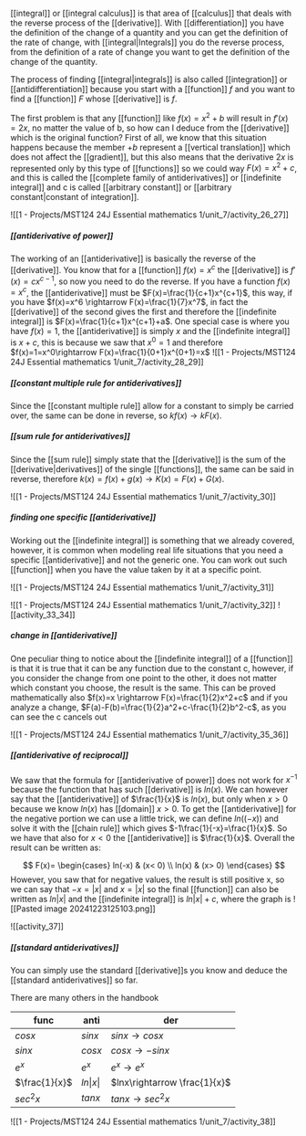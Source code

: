 [[integral]] or [[integral calculus]] is that area of [[calculus]] that deals with the reverse process of the [[derivative]].
With [[differentiation]] you have the definition of the change of a quantity and you can get the definition of the rate of change, with [[integral|Integrals]] you do the reverse process, from the definition of a rate of change you want to get the definition of the change of the quantity.

The process of finding [[integral|integrals]] is also called [[integration]] or [[antidifferentiation]] because you start with a [[function]] $f$ and you want to find a [[function]] $F$ whose [[derivative]] is $f$.

The first problem is that any [[function]] like $f(x)=x^2+b$ will result in $f'(x)=2x$, no matter the value of b, so how can I deduce from the [[derivative]] which is the original function? First of all, we know that this situation happens because the member $+b$ represent a [[vertical translation]] which does not affect the [[gradient]], but this also means that the derivative $2x$ is represented only by this type of [[functions]] so we could way $F(x)=x^2+c$, and this is called the [[complete family of antiderivatives]] or [[indefinite integral]] and c is called [[arbitrary constant]] or [[arbitrary constant|constant of integration]].

![[1 - Projects/MST124 24J Essential mathematics 1/unit_7/activity_26_27]]

##### [[antiderivative of power]]

The working of an [[antiderivative]] is basically the reverse of the [[derivative]]. You know that for a [[function]] $f(x)=x^c$ the [[derivative]] is $f'(x)=cx^{c-1}$, so now you need to do the reverse.
If you have a function $f(x)= x^c$, the [[antiderivative]] must be $F(x)=\frac{1}{c+1}x^{c+1}$, this way, if you have $f(x)=x^6 \rightarrow F(x)=\frac{1}{7}x^7$, in fact the [[derivative]] of the second gives the first and therefore the [[indefinite integral]] is $F(x)=\frac{1}{c+1}x^{c+1}+a$.
One special case is where you have $f(x)=1$, the [[antiderivative]] is simply $x$ and the [[indefinite integral]] is $x+c$, this is because we saw that $x^0=1$ and therefore $f(x)=1=x^0\rightarrow F(x)=\frac{1}{0+1}x^{0+1}=x$
![[1 - Projects/MST124 24J Essential mathematics 1/unit_7/activity_28_29]]

##### [[constant multiple rule for antiderivatives]]

Since the [[constant multiple rule]] allow for a constant to simply be carried over, the same can be done in reverse, so $kf(x) \rightarrow kF(x)$.

##### [[sum rule for antiderivatives]]

Since the [[sum rule]] simply state that the [[derivative]] is the sum of the [[derivative|derivatives]] of the single [[functions]], the same can be said in reverse, therefore $k(x)= f(x)+g(x)\rightarrow K(x)=F(x)+G(x)$.

![[1 - Projects/MST124 24J Essential mathematics 1/unit_7/activity_30]]

##### finding one specific [[antiderivative]]

Working out the [[indefinite integral]] is something that we already covered, however, it is common when modeling real life situations that you need a specific [[antiderivative]] and not the generic one.
You can work out such [[function]] when you have the value taken by it at a specific point.

![[1 - Projects/MST124 24J Essential mathematics 1/unit_7/activity_31]]

![[1 - Projects/MST124 24J Essential mathematics 1/unit_7/activity_32]]
![[activity_33_34]]

##### change in [[antiderivative]]

One peculiar thing to notice about the [[indefinite integral]] of a [[function]] is that it is true that it can be any function due to the constant c, however, if you consider the change from one point to the other, it does not matter which constant you choose, the result is the same.
This can be proved mathematically also $f(x)=x \rightarrow F(x)=\frac{1}{2}x^2+c$ and if you analyze a change, $F(a)-F(b)=\frac{1}{2}a^2+c-\frac{1}{2}b^2-c$, as you can see the c cancels out 


![[1 - Projects/MST124 24J Essential mathematics 1/unit_7/activity_35_36]]

##### [[antiderivative of reciprocal]]

We saw that the formula for [[antiderivative of power]] does not work for $x^{-1}$ because the function that has such [[derivative]] is $ln(x)$.
We can however say that the [[antiderivative]] of $\frac{1}{x}$ is $ln(x)$, but only when $x>0$ because we know $ln(x)$ has [[domain]] $x>0$.
To get the [[antiderivative]] for the negative portion we can use a little trick, we can define $ln((-x))$ and solve it with the [[chain rule]] which gives $-1\frac{1}{-x}=\frac{1}{x}$. So we have that also for $x<0$ the [[antiderivative]] is $\frac{1}{x}$.
Overall the result can be written as:

$$
 F(x)=
 \begin{cases} 
      ln(-x) & (x< 0) \\
      ln(x) & (x> 0)
\end{cases}
$$
However, you saw that for negative values, the result is still positive x, so we can say that $-x=|x|$ and $x=|x|$ so the final [[function]] can also be written as $ln|x|$ and the [[indefinite integral]] is $ln|x|+c$, where the graph is
![[Pasted image 20241223125103.png]]

![[activity_37]]

##### [[standard antiderivatives]]

You can simply use the standard [[derivative]]s you know and deduce the [[standard antiderivatives]] so far.

There are many others in the handbook

| func          | anti      | der                          |
| ------------- | --------- | ---------------------------- |
| $cosx$        | $sinx$    | $sinx \rightarrow cosx$      |
| $sinx$        | $cosx$    | $cosx\rightarrow -sinx$      |
| $e^x$         | $e^x$     | $e^x\rightarrow e^x$         |
| $\frac{1}{x}$ | $ln\|x\|$ | $lnx\rightarrow \frac{1}{x}$ |
| $sec^2x$      | $tanx$    | $tanx\rightarrow sec^2x$     |

![[1 - Projects/MST124 24J Essential mathematics 1/unit_7/activity_38]]

